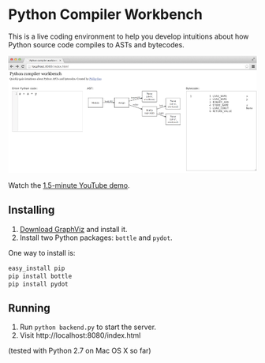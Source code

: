 Python Compiler Workbench
=========================

This is a live coding environment to help you develop intuitions about how
Python source code compiles to ASTs and bytecodes.

![screenshot](screenshot.png)

Watch the [1.5-minute YouTube demo](https://www.youtube.com/watch?v=fMCV3KNYquo).


## Installing

1. [Download GraphViz](http://www.graphviz.org/Download..php) and install it.
2. Install two Python packages: `bottle` and `pydot`.

One way to install is:

    easy_install pip
    pip install bottle
    pip install pydot


## Running

1. Run `python backend.py` to start the server.
2. Visit http://localhost:8080/index.html

(tested with Python 2.7 on Mac OS X so far)
